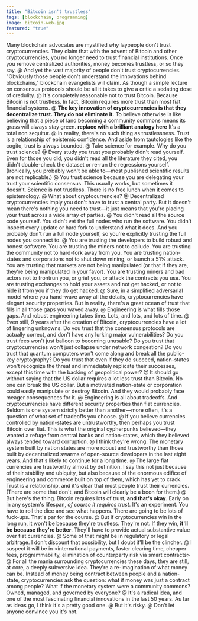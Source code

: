 ```yaml
---
title: "Bitcoin isn't trustless"
tags: [blockchain, programming]
image: bitcoin-web.jpg
featured: "true"
---
```


Many blockchain advocates are mystified why laypeople don't trust cryptocurrencies. They claim that with the advent of Bitcoin and other cryptocurrencies, you no longer need to trust financial institutions. Once you remove centralized authorities, money becomes trustless, or so they say.
@
And yet the vast majority of people don't trust cryptocurrencies. "Obviously those people don't understand the innovations behind blockchains," blockchain evangelists will claim. As though a simple lecture on consensus protocols should be all it takes to give a critic a sedating dose of credulity.
@
It's completely reasonable not to trust Bitcoin. Because Bitcoin is not trustless. In fact, Bitcoin requires more trust than most fiat financial systems.
@
**The key innovation of cryptocurrencies is that they decentralize trust. They do not eliminate it.** To believe otherwise is like believing that a piece of land becoming a community commons means its grass will always stay green. **replace with a brilliant analogy here** It's a total non sequitur.
@
In reality, there's no such thing as trustlessness. Trust is a relationship of epistemic confidence. And aside from tautologies like the cogito, trust is always bounded.
@
Take science for example. Why do you trust science?
@
Every study you trust you probably didn't read yourself. Even for those you did, you didn't read all the literature they cited, you didn't double-check the dataset or re-run the regressions yourself. (Ironically, you probably won't be able to—most published scientific results are not replicable.)
@
You trust science because you are delegating your trust your scientific consensus. This usually works, but sometimes it doesn't. Science is not trustless. There is no free lunch when it comes to epistemology.
@
What about cryptocurrencies?
@
Decentralized cryptocurrencies imply you don't have to trust a central party. But it doesn't mean there's nothing you need to trust—it just means that you're placing your trust across a wide array of parties.
@
You didn't read all the source code yourself. You didn't vet the full nodes who run the software. You didn't inspect every update or hard fork to understand what it does. And you probably don't run a full node yourself, so you're explicitly trusting the full nodes you connect to.
@
You are trusting the developers to build robust and honest software. You are trusting the miners not to collude. You are trusting the community not to hard-fork away from you. You are trusting nation-states and corporations not to shut down mining, or launch a 51% attack. You are trusting that markets are not being manipulated (or that if they are, they're being manipulated in your favor). You are trusting miners and bad actors not to frontrun you, or grief you, or attack the contracts you use. You are trusting exchanges to hold your assets and not get hacked, or not to hide it from you if they do get hacked.
@
Sure, in a simplified adversarial model where you hand-wave away all the details, cryptocurrencies have elegant security properties. But in reality, there's a great ocean of trust that fills in all those gaps you waved away.
@
Engineering is what fills those gaps. And robust engineering takes time. Lots, and lots, and lots of time.
@
Even still, 9 years after the creation of Bitcoin, cryptocurrencies have a lot of lingering unknowns. Do you trust that the consensus protocols are actually correct, and don't have any lurking major vulnerabilities? Do you trust fees won't just balloon to becoming unusable? Do you trust that cryptocurrencies won't just collapse under network congestion? Do you trust that quantum computers won't come along and break all the public-key cryptography? Do you trust that even if they do succeed, nation-states won't recognize the threat and immediately replicate their successes, except this time with the backing of geopolitical power?
@
It should go without saying that the US dollar requires a lot less trust than Bitcoin. No one can break the US dollar. But a motivated nation-state or corporation could easily manipulate or destroy Bitcoin. And they would probably face meager consequences for it.
@
Engineering is all about tradeoffs. And cryptocurrencies have different security properties than fiat currencies. Seldom is one system strictly better than another—more often, it's a question of what set of tradeoffs you choose.
@
If you believe currencies controlled by nation-states are untrustworthy, then perhaps you trust Bitcoin over fiat. This is what the original cypherpunks believed—they wanted a refuge from central banks and nation-states, which they believed always tended toward corruption.
@
I think they're wrong. The monetary system built by nation states are more robust and trustworthy than those built by decentralized swarms of open-source developers in the last eight years. And that's likely to continue for a long time.
@
The large fiat currencies are trustworthy almost by definition. I say this not just because of their stability and ubiquity, but also because of the enormous edifice of engineering and commerce built on top of them, which has yet to crack. Trust is a relationship, and it's clear that most people trust their currencies. (There are some that don't, and Bitcoin will clearly be a boon for them.)
@
But here's the thing. Bitcoin requires lots of trust, **and that's okay**. Early on in any system's lifespan, *of course it requires trust*. It's an experiment. You have to roll the dice and see what happens. There are going to be lots of fuck-ups. That's par for the course.
@
But if cryptocurrencies win in the long run, it won't be because they're trustless. They're not. If they win, **it'll be because they're better**. They'll have to provide actual substantive value over fiat currencies.
@
Some of that might be in regulatory or legal arbitrage. I don't discount that possibility, but I doubt it'll be the clincher.
@
I suspect it will be in <international payments, faster clearing time, cheaper fees, programmability, elimination of counterparty risk via smart contracts>
@
For all the mania surrounding cryptocurrencies these days, they are still, at core, a deeply subversive idea. They're a re-imagination of what money can be. Instead of money being contract between people and a nation-state, cryptocurrencies ask the question: what if money was just a contract among people? What if the monetary system were a community commons? Owned, managed, and governed by everyone?
@
It's a radical idea, and one of the most fascinating financial innovations in the last 50 years. As far as ideas go, I think it's a pretty good one.
@
But it's risky.
@
Don't let anyone convince you it's not.
